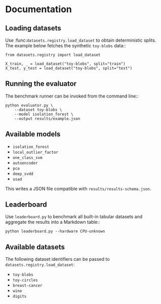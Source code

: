 # Documentation

## Loading datasets

Use :func:`datasets.registry.load_dataset` to obtain deterministic splits. The
example below fetches the synthetic ``toy-blobs`` data::

    from datasets.registry import load_dataset

    X_train, _ = load_dataset("toy-blobs", split="train")
    X_test, y_test = load_dataset("toy-blobs", split="test")

## Running the evaluator

The benchmark runner can be invoked from the command line::

    python evaluator.py \
        --dataset toy-blobs \
        --model isolation_forest \
        --output results/example.json

## Available models

- ``isolation_forest``
- ``local_outlier_factor``
- ``one_class_svm``
- ``autoencoder``
- ``pca``
- ``deep_svdd``
- ``usad``

This writes a JSON file compatible with ``results/results-schema.json``.

## Leaderboard

Use `leaderboard.py` to benchmark all built-in tabular datasets and aggregate the results into a Markdown table::

    python leaderboard.py --hardware CPU-unknown


## Available datasets

The following dataset identifiers can be passed to
``datasets.registry.load_dataset``:

- ``toy-blobs``
- ``toy-circles``
- ``breast-cancer``
- ``wine``
- ``digits``
